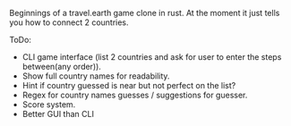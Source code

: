 Beginnings of a travel.earth game clone in rust.
At the moment it just tells you how to connect 2 countries.

ToDo:
 - CLI game interface (list 2 countries and ask for user to enter the steps between(any order)).
 - Show full country names for readability.
 - Hint if country guessed is near but not perfect on the list?
 - Regex for country names guesses / suggestions for guesser.
 - Score system.
 - Better GUI than CLI
